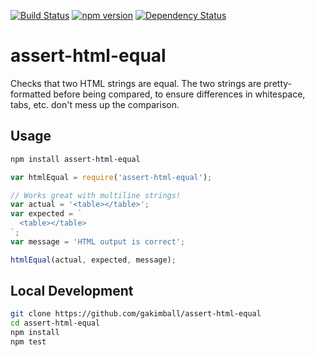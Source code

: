 [![Build Status](https://travis-ci.org/gakimball/assert-html-equal.svg?branch=master)](https://travis-ci.org/gakimball/assert-html-equal) [![npm version](https://badge.fury.io/js/assert-html-equal.svg)](https://badge.fury.io/js/assert-html-equal) [![Dependency Status](https://david-dm.org/gakimball/assert-html-equal.svg)](https://david-dm.org/gakimball/assert-html-equal)

# assert-html-equal

Checks that two HTML strings are equal. The two strings are pretty-formatted before being compared, to ensure differences in whitespace, tabs, etc. don't mess up the comparison.

## Usage

```bash
npm install assert-html-equal
```

```js
var htmlEqual = require('assert-html-equal');

// Works great with multiline strings!
var actual = '<table></table>';
var expected = `
  <table></table>
`;
var message = 'HTML output is correct';

htmlEqual(actual, expected, message);
```

## Local Development

```bash
git clone https://github.com/gakimball/assert-html-equal
cd assert-html-equal
npm install
npm test
```

